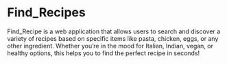 # Find_Recipes
Find_Recipe is a web application that allows users to search and discover a variety of recipes based on specific items like pasta, chicken, eggs, or any other ingredient. Whether you’re in the mood for Italian, Indian, vegan, or healthy options, this  helps you to find the perfect recipe in seconds!
